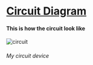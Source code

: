 <h1><ins>Circuit Diagram</ins></h1>


<h4> This is how the circuit look like </h4>
                      <img src="https://github.com/Raydivine/IoT-of-Modern-Agriculture/blob/master/Doc/Image/Resources/circuit%20diagram.PNG" alt="circuit" />

<h6> My circuit device </h6>
